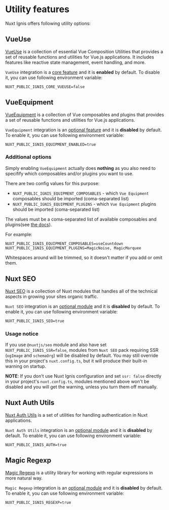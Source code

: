 # Utility features

Nuxt Ignis offers following utility options:

## VueUse

<PackagesReference :packages="[{ name: '@vueuse/core', version: '13.9.0' }, { name: '@vueuse/nuxt', version: '13.9.0' }]" />

[VueUse](https://vueuse.org/) is a collection of essential Vue Composition Utilities that provides a set of reusable functions and utilities for Vue.js applications. It includes features like reactive state management, event handling, and more.

`VueUse` integration is a [core feature](/2-2-core-features.html) and it is **enabled** by default. To disable it, you can use following environment variable:

```dotenv
NUXT_PUBLIC_IGNIS_CORE_VUEUSE=false
```

## VueEquipment

<PackagesReference :packages="[{ name: '@maas/vue-equipment', version: '1.0.0-beta.36' }]" />

[VueEquipment](https://www.vue.equipment/) is a collection of Vue composables and plugins that provides a set of reusable functions and utilities for Vue.js applications.

`VueEquipment` integration is an [optional feature](/2-3-optional-features.html) and it is **disabled** by default. To enable it, you can use following environment variable:

```dotenv
NUXT_PUBLIC_IGNIS_EQUIPMENT_ENABLED=true
```

### Additional options

Simply enabling `VueEquipment` actually does **nothing** as you also need to specifify which composables and/or plugins you want to use.

There are two config values for this purpose:

- `NUXT_PUBLIC_IGNIS_EQUIPMENT_COMPOSABLES` - which `Vue Equipment` composables should be imported (coma-separated list)
- `NUXT_PUBLIC_IGNIS_EQUIPMENT_PLUGINS` - which `Vue Equipment` plugins should be imported (coma-separated list)

The values must be a coma-separated list of available composables and plugins(see [the docs](https://www.vue.equipment/overview/getting-started.html)).

For example:

```[.env]
NUXT_PUBLIC_IGNIS_EQUIPMENT_COMPOSABLES=useCountdown
NUXT_PUBLIC_IGNIS_EQUIPMENT_PLUGINS=MagicNoise, MagicMarquee
```

Whitespaces around will be trimmed, so it doesn't matter if you add or omit them.

## Nuxt SEO

<PackagesReference :packages="[{ name: '@nuxtjs/seo', version: '3.2.2' }]" />

[Nuxt SEO](https://nuxtseo.com/) is a collection of Nuxt modules that handles all of the technical aspects in growing your sites organic traffic.

`Nuxt SEO` integration is an [optional module](/2-3-optional-features.html#optional-modules) and it is **disabled** by default. To enable it, you can use following environment variable:

```dotenv
NUXT_PUBLIC_IGNIS_SEO=true
```

### Usage notice

If you use `@nuxtjs/seo` module and also have set `NUXT_PUBLIC_IGNIS_SSR=false`, modules from `Nuxt SEO` pack requiring SSR (`ogImage` and `schemaOrg`) will be disabled by default. You may still override this in your project's `nuxt.config.ts`, but it will produce their built-in warning on startup.

**NOTE**: If you don't use Nuxt Ignis configuration and set `ssr: false` directly in your project's `nuxt.config.ts`, modules mentioned above won't be disabled and you will get the warning, unless you turn them off manually.

## Nuxt Auth Utils

<PackagesReference :packages="[{ name: 'nuxt-auth-utils', version: '0.5.25' }]" />

[Nuxt Auth Utils](https://github.com/AloisSeckar/nuxt-auth-utils) is a set of utilities for handling authentication in Nuxt applications.

`Nuxt Auth Utils` integration is an [optional module](/2-3-optional-features.html#optional-modules) and it is **disabled** by default. To enable it, you can use following environment variable:

```dotenv
NUXT_PUBLIC_IGNIS_AUTH=true
```

## Magic Regexp

<PackagesReference :packages="[{ name: 'magic-regexp', version: '0.10.0' }]" />

[Magic Regexp](https://regexp.dev/) is a utility library for working with regular expressions in more natural way.

`Magic Regexp` integration is an [optional module](/2-3-optional-features.html#optional-modules) and it is **disabled** by default. To enable it, you can use following environment variable:

```dotenv
NUXT_PUBLIC_IGNIS_REGEXP=true
```
